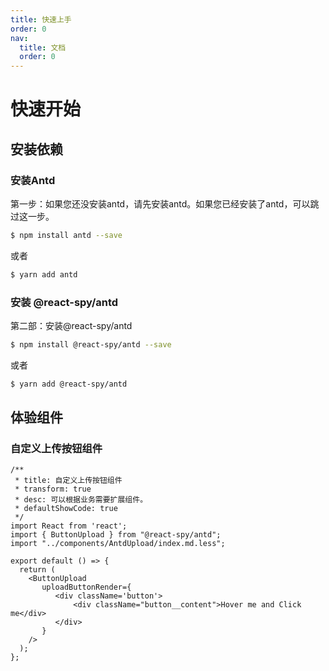 ```yaml
---
title: 快速上手
order: 0
nav:
  title: 文档
  order: 0
---
```


# 快速开始

## 安装依赖

### 安装Antd

第一步：如果您还没安装antd，请先安装antd。如果您已经安装了antd，可以跳过这一步。


```bash
$ npm install antd --save
```
或者
```bash
$ yarn add antd
```

### 安装 @react-spy/antd

第二部：安装@react-spy/antd


```bash
$ npm install @react-spy/antd --save
```
或者
```bash
$ yarn add @react-spy/antd
```

## 体验组件

### 自定义上传按钮组件

```tsx
/**
 * title: 自定义上传按钮组件
 * transform: true
 * desc: 可以根据业务需要扩展组件。
 * defaultShowCode: true
 */
import React from 'react';
import { ButtonUpload } from "@react-spy/antd";
import "../components/AntdUpload/index.md.less";

export default () => {
  return (
    <ButtonUpload
       uploadButtonRender={
          <div className='button'>
              <div className="button__content">Hover me and Click me</div>
          </div>
       }
    />
  );
};
```
